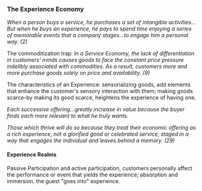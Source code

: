 ### The Experience Economy

*When a person buys a service, he purchases a set of intangible activities... But when he buys an experience, he pays to spend time enjoying a series of memorable events that a company stages...to engage him a personal way. (2)*

The commoditization trap: *In a Service Economy, the lack of differentiation in customers' minds causes goods to face the constant price pressure indelibly associated with commodities. As a result, customers more and more purchase goods solely on price and availability. (9)*

The characteristics of an Experience: sensorializing goods, add elements that enhance the customer's sensory interaction with them; making goods scarce-by making its good scarce, heightens the experience of having one.

*Each successive offering...greatly increase in value because the buyer finds each more relevant to what he truly wants.*

*Those which thrive will do so because they treat their economic offering as a rich experience, not a glorified good or celebrated service, staged in a way that engages the individual and leaves behind a memory. (29)*

#### Experience Realms

Passive Participation and active participation, customers personally affect the performance or event that yields the experience; absorption and immersion, the guest "goes into" experience.
